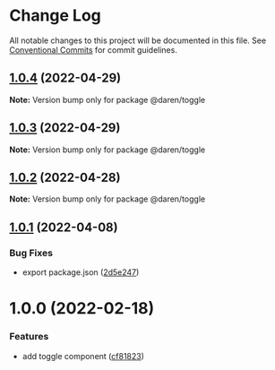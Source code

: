 # Change Log

All notable changes to this project will be documented in this file.
See [Conventional Commits](https://conventionalcommits.org) for commit guidelines.

## [1.0.4](https://github.com/darenmalfait/darenui/compare/@daren/toggle@1.0.3...@daren/toggle@1.0.4) (2022-04-29)

**Note:** Version bump only for package @daren/toggle

## [1.0.3](https://github.com/darenmalfait/darenui/compare/@daren/toggle@1.0.2...@daren/toggle@1.0.3) (2022-04-29)

**Note:** Version bump only for package @daren/toggle

## [1.0.2](https://github.com/darenmalfait/darenui/compare/@daren/toggle@1.0.1...@daren/toggle@1.0.2) (2022-04-28)

**Note:** Version bump only for package @daren/toggle

## [1.0.1](https://github.com/darenmalfait/darenui/compare/@daren/toggle@1.0.0...@daren/toggle@1.0.1) (2022-04-08)

### Bug Fixes

* export package.json ([2d5e247](https://github.com/darenmalfait/darenui/commit/2d5e24797a289b7507666bf67d954fc93be33d8f))

# 1.0.0 (2022-02-18)

### Features

* add toggle component ([cf81823](https://github.com/darenmalfait/darenui/commit/cf818230b8b1176d4655c41bf50fa5b2f9f0b78c))
